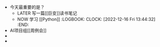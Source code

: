 - 今天最重要的是？
	- LATER 写一篇[[巨变]]读书笔记
	- NOW 学习 [[Python]]
	  :LOGBOOK:
	  CLOCK: [2022-12-16 Fri 13:44:32]
	  :END:
- AI项目组[[周例会]]
-
-